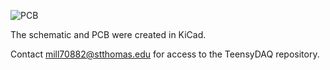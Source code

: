 ![PCB](images/board_projection.jpg)

The schematic and PCB were created in KiCad.

Contact <mill70882@stthomas.edu> for access to the TeensyDAQ repository.

